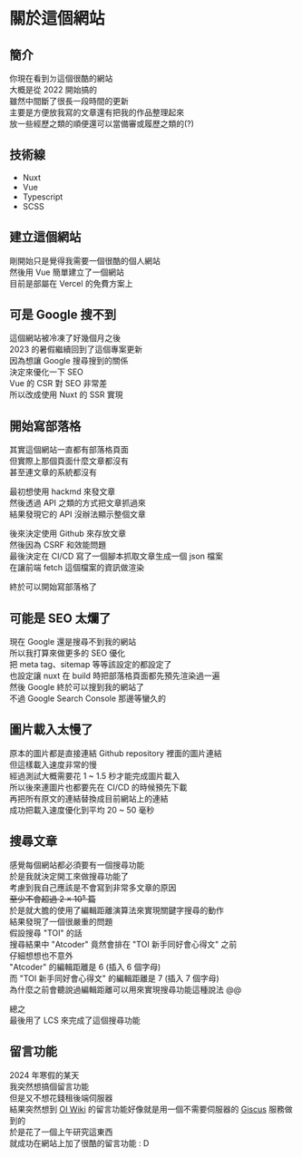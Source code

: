 # 關於這個網站
## 簡介
你現在看到ㄉ這個很酷的網站 \
大概是從 2022 開始搞的 \
雖然中間斷了很長一段時間的更新 \
主要是方便放我寫的文章還有把我的作品整理起來 \
放一些經歷之類的順便還可以當備審或履歷之類的(?)
## 技術線
- Nuxt
- Vue
- Typescript
- SCSS
## 建立這個網站
剛開始只是覺得我需要一個很酷的個人網站 \
然後用 Vue 簡單建立了一個網站 \
目前是部屬在 Vercel 的免費方案上
## 可是 Google 搜不到
這個網站被冷凍了好幾個月之後 \
2023 的暑假繼續回到了這個專案更新 \
因為想讓 Google 搜尋搜到的關係 \
決定來優化一下 SEO \
Vue 的 CSR 對 SEO 非常差 \
所以改成使用 Nuxt 的 SSR 實現
## 開始寫部落格
其實這個網站一直都有部落格頁面 \
但實際上那個頁面什麼文章都沒有 \
甚至連文章的系統都沒有

最初想使用 hackmd 來發文章 \
然後透過 API 之類的方式把文章抓過來 \
結果發現它的 API 沒辦法顯示整個文章

後來決定使用 Github 來存放文章 \
然後因為 CSRF 和效能問題 \
最後決定在 CI/CD 寫了一個腳本抓取文章生成一個 json 檔案 \
在讓前端 fetch 這個檔案的資訊做渲染

終於可以開始寫部落格了
## 可能是 SEO 太爛了
現在 Google 還是搜尋不到我的網站 \
所以我打算來做更多的 SEO 優化 \
把 meta tag、sitemap 等等該設定的都設定了 \
也設定讓 nuxt 在 build 時把部落格頁面都先預先渲染過一遍 \
然後 Google 終於可以搜到我的網站了 \
不過 Google Search Console 那邊等蠻久的
## 圖片載入太慢了
原本的圖片都是直接連結 Github repository 裡面的圖片連結 \
但這樣載入速度非常的慢 \
經過測試大概需要花 1 ~ 1.5 秒才能完成圖片載入 \
所以後來連圖片也都要先在 CI/CD 的時候預先下載 \
再把所有原文的連結替換成目前網站上的連結 \
成功把載入速度優化到平均 20 ~ 50 毫秒
## 搜尋文章
感覺每個網站都必須要有一個搜尋功能 \
於是我就決定開工來做搜尋功能了 \
考慮到我自己應該是不會寫到非常多文章的原因 \
~~至少不會超過 2 × 10⁵ 篇~~ \
於是就大膽的使用了編輯距離演算法來實現關鍵字搜尋的動作 \
結果發現了一個很嚴重的問題 \
假設搜尋 "TOI" 的話 \
搜尋結果中 "Atcoder" 竟然會排在 "TOI 新手同好會心得文" 之前 \
仔細想想也不意外 \
"Atcoder" 的編輯距離是 6 (插入 6 個字母) \
而 "TOI 新手同好會心得文" 的編輯距離是 7 (插入 7 個字母) \
為什麼之前會聽說過編輯距離可以用來實現搜尋功能這種說法 @@

總之 \
最後用了 LCS 來完成了這個搜尋功能

## 留言功能
2024 年寒假的某天 \
我突然想搞個留言功能 \
但是又不想花錢租後端伺服器 \
結果突然想到 [OI Wiki](https://oi-wiki.org/) 的留言功能好像就是用一個不需要伺服器的 [Giscus](https://giscus.app/) 服務做到的 \
於是花了一個上午研究這東西 \
就成功在網站上加了很酷的留言功能 : D